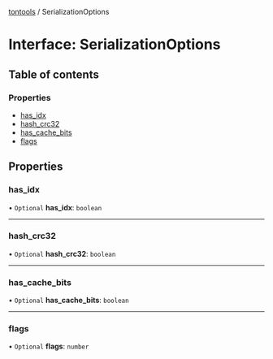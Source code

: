 [tontools](../README.md) / SerializationOptions

# Interface: SerializationOptions

## Table of contents

### Properties

- [has\_idx](SerializationOptions.md#has_idx)
- [hash\_crc32](SerializationOptions.md#hash_crc32)
- [has\_cache\_bits](SerializationOptions.md#has_cache_bits)
- [flags](SerializationOptions.md#flags)

## Properties

### has\_idx

• `Optional` **has\_idx**: `boolean`

___

### hash\_crc32

• `Optional` **hash\_crc32**: `boolean`

___

### has\_cache\_bits

• `Optional` **has\_cache\_bits**: `boolean`

___

### flags

• `Optional` **flags**: `number`
